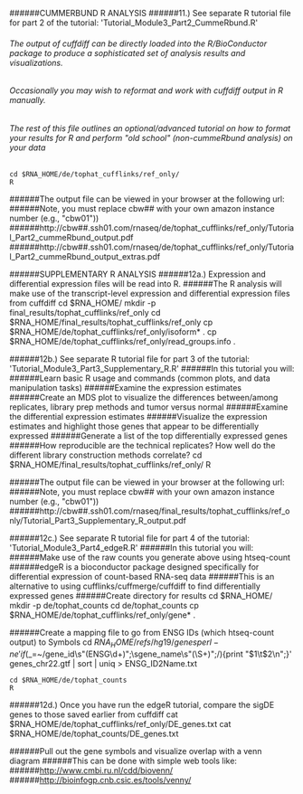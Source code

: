 	
######CUMMERBUND R ANALYSIS
######11.) See separate R tutorial file for part 2 of the tutorial: 'Tutorial_Module3_Part2_CummeRbund.R'
###### The output of cuffdiff can be directly loaded into the R/BioConductor package to produce a sophisticated set of analysis results and visualizations.
###### Occasionally you may wish to reformat and work with cuffdiff output in R manually.
###### The rest of this file outlines an optional/advanced tutorial on how to format your results for R and perform "old school" (non-cummeRbund analysis) on your data
	cd $RNA_HOME/de/tophat_cufflinks/ref_only/
	R
	
######The output file can be viewed in your browser at the following url:
######Note, you must replace cbw## with your own amazon instance number (e.g., "cbw01"))
######http://cbw##.ssh01.com/rnaseq/de/tophat_cufflinks/ref_only/Tutorial_Part2_cummeRbund_output.pdf
######http://cbw##.ssh01.com/rnaseq/de/tophat_cufflinks/ref_only/Tutorial_Part2_cummeRbund_output_extras.pdf
	
######SUPPLEMENTARY R ANALYSIS 
######12a.) Expression and differential expression files will be read into R.
######The R analysis will make use of the transcript-level expression and differential expression files from cuffdiff
	cd $RNA_HOME/
	mkdir -p final_results/tophat_cufflinks/ref_only
	cd $RNA_HOME/final_results/tophat_cufflinks/ref_only
	cp $RNA_HOME/de/tophat_cufflinks/ref_only/isoform* .
	cp $RNA_HOME/de/tophat_cufflinks/ref_only/read_groups.info .
	
	
######12b.) See separate R tutorial file for part 3 of the tutorial: 'Tutorial_Module3_Part3_Supplementary_R.R'
######In this tutorial you will:
######Learn basic R usage and commands (common plots, and data manipulation tasks)
######Examine the expression estimates
######Create an MDS plot to visualize the differences between/among replicates, library prep methods and tumor versus normal
######Examine the differential expression estimates
######Visualize the expression estimates and highlight those genes that appear to be differentially expressed
######Generate a list of the top differentially expressed genes
######How reproducible are the technical replicates?  How well do the different library construction methods correlate? 
	cd $RNA_HOME/final_results/tophat_cufflinks/ref_only/
	R
	
######The output file can be viewed in your browser at the following url:
######Note, you must replace cbw## with your own amazon instance number (e.g., "cbw01"))
######http://cbw##.ssh01.com/rnaseq/final_results/tophat_cufflinks/ref_only/Tutorial_Part3_Supplementary_R_output.pdf
	
	
######12c.) See separate R tutorial file for part 4 of the tutorial: 'Tutorial_Module3_Part4_edgeR.R'
######In this tutorial you will:
######Make use of the raw counts you generate above using htseq-count
######edgeR is a bioconductor package designed specifically for differential expression of count-based RNA-seq data
######This is an alternative to using cufflinks/cuffmerge/cuffdiff to find differentially expressed genes
######Create directory for results
	cd $RNA_HOME/
	mkdir -p de/tophat_counts
	cd de/tophat_counts
	cp $RNA_HOME/de/tophat_cufflinks/ref_only/gene* .
	
######Create a mapping file to go from ENSG IDs (which htseq-count output) to Symbols
	cd $RNA_HOME/refs/hg19/genes
	perl -ne 'if ($_=~/gene_id\s\"(ENSG\d+)\"\;\sgene_name\s\"(\S+)\"\;/){print "$1\t$2\n";}' genes_chr22.gtf | sort | uniq > ENSG_ID2Name.txt
	
	cd $RNA_HOME/de/tophat_counts
	R
	
######12d.) Once you have run the edgeR tutorial, compare the sigDE genes to those saved earlier from cuffdiff
	cat $RNA_HOME/de/tophat_cufflinks/ref_only/DE_genes.txt
	cat $RNA_HOME/de/tophat_counts/DE_genes.txt
	
######Pull out the gene symbols and visualize overlap with a venn diagram
######This can be done with simple web tools like:
######http://www.cmbi.ru.nl/cdd/biovenn/
######http://bioinfogp.cnb.csic.es/tools/venny/
	
	
	